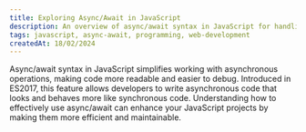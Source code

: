 ```yaml
---
title: Exploring Async/Await in JavaScript
description: An overview of async/await syntax in JavaScript for handling asynchronous operations.
tags: javascript, async-await, programming, web-development
createdAt: 18/02/2024
---
```


Async/await syntax in JavaScript simplifies working with asynchronous operations, making code more readable and easier to debug. Introduced in ES2017, this feature allows developers to write asynchronous code that looks and behaves more like synchronous code. Understanding how to effectively use async/await can enhance your JavaScript projects by making them more efficient and maintainable.